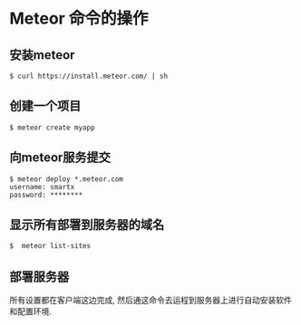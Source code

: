 # Meteor 命令的操作


## 安装meteor
```
$ curl https://install.meteor.com/ | sh
```

## 创建一个项目
```
$ meteor create myapp
```

## 向meteor服务提交
```
$ meteor deploy *.meteor.com
username: smartx
password: ********
```
## 显示所有部署到服务器的域名
```bash
$  meteor list-sites
```

## 部署服务器
所有设置都在客户端这边完成, 然后通这命令去运程到服务器上进行自动安装软件和配置环境.
